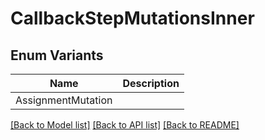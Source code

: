 # CallbackStepMutationsInner

## Enum Variants

| Name | Description |
|---- | -----|
| AssignmentMutation |  |

[[Back to Model list]](../README.md#documentation-for-models) [[Back to API list]](../README.md#documentation-for-api-endpoints) [[Back to README]](../README.md)


